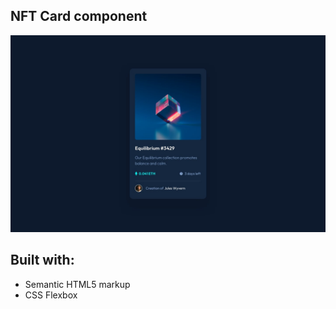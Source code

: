 ## NFT Card component

![Design preview for the NFT Card component coding challenge](./design/desktop-design.jpg)

## Built with:

- Semantic HTML5 markup
- CSS Flexbox
